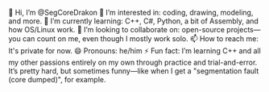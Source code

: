 👋 Hi, I’m @SegCoreDrakon
👀 I’m interested in: coding, drawing, modeling, and more.
🌱 I’m currently learning: C++, C#, Python, a bit of Assembly, and how OS/Linux work.
💞️ I’m looking to collaborate on: open-source projects—you can count on me, even though I mostly work solo.
📫 How to reach me: It's private for now.
😄 Pronouns: he/him
⚡ Fun fact: I’m learning C++ and all my other passions entirely on my own through practice and trial-and-error.
             It’s pretty hard, but sometimes funny—like when I get a "segmentation fault (core dumped)", for example.
